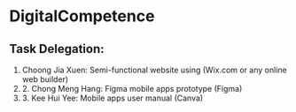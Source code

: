 # DigitalCompetence

## Task Delegation:

<ol>
    <li>Choong Jia Xuen: Semi-functional website using (Wix.com or any online web builder)</li>
    <li>2. Chong Meng Hang: Figma mobile apps prototype (Figma)</li>
    <li>3. Kee Hui Yee: Mobile apps user manual (Canva)</li>
</ol>        
